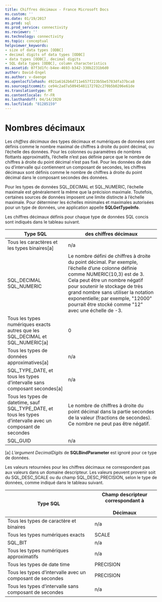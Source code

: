 ```yaml
---
title: Chiffres décimaux - France Microsoft Docs
ms.custom: ''
ms.date: 01/19/2017
ms.prod: sql
ms.prod_service: connectivity
ms.reviewer: ''
ms.technology: connectivity
ms.topic: conceptual
helpviewer_keywords:
- size of data types [ODBC]
- decimal digits of data types [ODBC]
- data types [ODBC], decimal digits
- SQL data types [ODBC], column characteristics
ms.assetid: 07f3d1fc-b4ee-4693-b342-330b2231b6d0
author: David-Engel
ms.author: v-daenge
ms.openlocfilehash: 4921a6162b6d711e657f223b5be5783dfa37bca8
ms.sourcegitcommit: ce94c2ad7a50945481172782c270b5b0206e61de
ms.translationtype: MT
ms.contentlocale: fr-FR
ms.lasthandoff: 04/14/2020
ms.locfileid: "81285159"
---
```

# <a name="decimal-digits"></a>Nombres décimaux
Les *chiffres décimaux* des types décimaux et numériques de données sont définis comme le nombre maximal de chiffres à droite du point décimal, ou l’échelle des données. Pour les colonnes ou paramètres de nombres flottants approximatifs, l’échelle n’est pas définie parce que le nombre de chiffres à droite du point décimal n’est pas fixé. Pour les données de date ou d’intervalle qui contiennent un composant de secondes, les chiffres décimaux sont définis comme le nombre de chiffres à droite du point décimal dans le composant secondes des données.  
  
 Pour les types de données SQL_DECIMAL et SQL_NUMERIC, l’échelle maximale est généralement la même que la précision maximale. Toutefois, certaines sources de données imposent une limite distincte à l’échelle maximale. Pour déterminer les échelles minimales et maximales autorisées pour un type de données, une application appelle **SQLGetTypeInfo**.  
  
 Les chiffres décimaux définis pour chaque type de données SQL concis sont indiqués dans le tableau suivant.  
  
|Type SQL|des chiffres décimaux|  
|--------------|--------------------|  
|Tous les caractères et les types binaires[a]|n/a|  
|SQL_DECIMAL<br />SQL_NUMERIC|Le nombre défini de chiffres à droite du point décimal. Par exemple, l’échelle d’une colonne définie comme NUMERIC(10,3) est de 3. Cela peut être un nombre négatif pour soutenir le stockage de très grand nombre sans utiliser la notation exponentielle; par exemple, "12000" pourrait être stocké comme "12" avec une échelle de -3.|  
|Tous les types numériques exacts autres que les SQL_DECIMAL et SQL_NUMERIC[a]|0|  
|Tous les types de données approximatives[a]|n/a|  
|SQL_TYPE_DATE, et tous les types d’intervalle sans composant secondes[a]|n/a|  
|Tous les types de datetime, sauf SQL_TYPE_DATE, et tous les types d’intervalle avec un composant de secondes|Le nombre de chiffres à droite du point décimal dans la partie secondes de la valeur (fractions de secondes). Ce nombre ne peut pas être négatif.|  
|SQL_GUID|n/a|  
  
 [a] *L’argument DecimalDigits* de **SQLBindParameter** est ignoré pour ce type de données.  
  
 Les valeurs retournées pour les chiffres décimaux ne correspondent pas aux valeurs dans un domaine descripteur. Les valeurs peuvent provenir soit du SQL_DESC_SCALE ou du champ SQL_DESC_PRECISION, selon le type de données, comme indiqué dans le tableau suivant.  
  
|Type SQL|Champ descripteur correspondant à<br /><br /> Décimaux|  
|--------------|----------------------------------------------------------|  
|Tous les types de caractère et binaires|n/a|  
|Tous les types numériques exacts|SCALE|  
|SQL_BIT|n/a|  
|Tous les types numériques approximatifs|n/a|  
|Tous les types de date time|PRECISION|  
|Tous les types d’intervalle avec un composant de secondes|PRECISION|  
|Tous les types d’intervalle sans composant de secondes|n/a|
